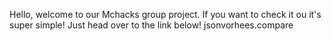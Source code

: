 Hello, welcome to our Mchacks group project. If you want to check it ou it's super simple! Just head over to the link below!
jsonvorhees.compare
